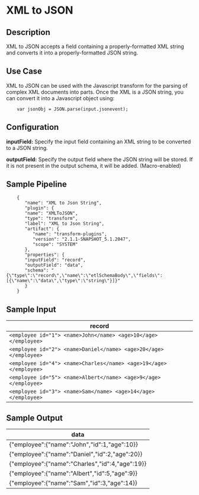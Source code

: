 # XML to JSON


Description
-----------
XML to JSON accepts a field containing a properly-formatted XML string and converts it into a properly-formatted JSON string.

Use Case
--------
XML to JSON can be used with the Javascript transform for the parsing of complex XML documents into parts. Once the XML is a JSON string, you can convert it into a Javascript object using:

        var jsonObj = JSON.parse(input.jsonevent);


Configuration
-------------
**inputField:** Specify the input field containing an XML string to be converted to a JSON string.

**outputField:** Specify the output field where the JSON string will be stored. If it is not present in the output schema, it will be
added. (Macro-enabled)

## Sample Pipeline

```
    {
       "name": "XML to Json String",
       "plugin": {
       "name": "XMLToJSON",
       "type": "transform",
       "label": "XML to Json String",
       "artifact": {
          "name": "transform-plugins",
          "version": "2.1.1-SNAPSHOT_5.1.2047",
          "scope": "SYSTEM"
       },
       "properties": {
       "inputField": "record",
       "outputField": "data",
       "schema": "{\"type\":\"record\",\"name\":\"etlSchemaBody\",\"fields\":[{\"name\":\"data\",\"type\":\"string\"}]}"
       }
    }

```

## Sample Input

|record |
|-------|
|`<employee id="1"> <name>John</name> <age>10</age> </employee>`|
|`<employee id="2"> <name>Daniel</name> <age>20</age> </employee>`|
|`<employee id="4"> <name>Charles</name> <age>19</age> </employee>`|
|`<employee id="5"> <name>Albert</name> <age>9</age> </employee>`|
|`<employee id="3"> <name>Sam</name> <age>14</age> </employee>`|


## Sample Output

|data   |
|-------|
|{"employee":{"name":"John","id":1,"age":10}}|
|{"employee":{"name":"Daniel","id":2,"age":20}}|
|{"employee":{"name":"Charles","id":4,"age":19}}|
|{"employee":{"name":"Albert","id":5,"age":9}}|
|{"employee":{"name":"Sam","id":3,"age":14}}|
